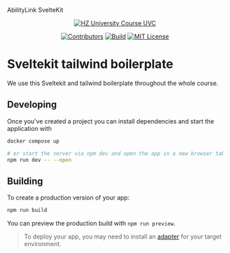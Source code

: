 AbilityLink SvelteKit

<p align="center">
 <a href="https://hz.nl">
        <img src="https://img.shields.io/badge/Made for-Your University-blue.svg" alt="HZ University Course UVC"/></a>
</p>
<p align="center">
    <a href="https://github.com/orgs/positive-healt-UVC/people">
        <img src="https://img.shields.io/github/contributors/your-organization/abilitylink" alt="Contributors"/></a>
    <a href="https://github.com/your-organization/abilitylink/actions/workflows/build.yml">
        <img src="http://server.jimmaphy.nl:5173" alt="Build"/></a>
    <a href="https://opensource.org/licenses/MIT">
        <img src="https://img.shields.io/badge/License-MIT-blue.svg" alt="MIT License"/></a>
</p>

# Sveltekit tailwind boilerplate

We use this Sveltekit and tailwind boilerplate throughout the whole course.

## Developing

Once you've created a project you can install dependencies and start the application with
```bash
docker compose up

# or start the server via npm dev and open the app in a new browser tab
npm run dev -- --open
```

## Building

To create a production version of your app:

```bash
npm run build
```

You can preview the production build with `npm run preview`.

> To deploy your app, you may need to install an [adapter](https://kit.svelte.dev/docs/adapters) for your target environment.
